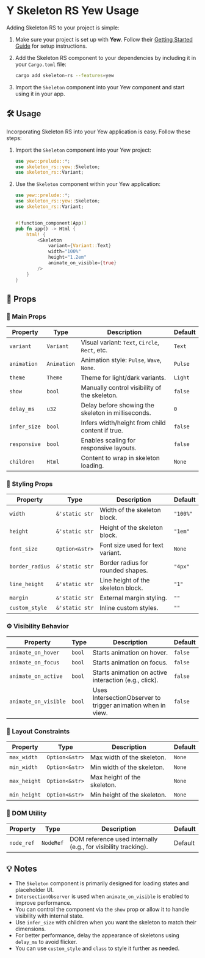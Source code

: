 # Y Skeleton RS Yew Usage

Adding Skeleton RS to your project is simple:

1. Make sure your project is set up with **Yew**. Follow their [Getting Started Guide](https://yew.rs/docs/getting-started/introduction) for setup instructions.

1. Add the Skeleton RS component to your dependencies by including it in your `Cargo.toml` file:

   ```sh
   cargo add skeleton-rs --features=yew
   ```

1. Import the `Skeleton` component into your Yew component and start using it in your app.

## 🛠️ Usage

Incorporating Skeleton RS into your Yew application is easy. Follow these steps:

1. Import the `Skeleton` component into your Yew project:

   ```rust
   use yew::prelude::*;
   use skeleton_rs::yew::Skeleton;
   use skeleton_rs::Variant;
   ```

1. Use the `Skeleton` component within your Yew application:

   ```rust
   use yew::prelude::*;
   use skeleton_rs::yew::Skeleton;
   use skeleton_rs::Variant;


   #[function_component(App)]
   pub fn app() -> Html {
       html! {
           <Skeleton
               variant={Variant::Text}
               width="100%"
               height="1.2em"
               animate_on_visible={true}
           />
       }
   }
   ```

## 🔧 Props

### 🧱 Main Props

| Property     | Type        | Description                                        | Default |
| ------------ | ----------- | -------------------------------------------------- | ------- |
| `variant`    | `Variant`   | Visual variant: `Text`, `Circle`, `Rect`, etc.     | `Text`  |
| `animation`  | `Animation` | Animation style: `Pulse`, `Wave`, `None`.          | `Pulse` |
| `theme`      | `Theme`     | Theme for light/dark variants.                     | `Light` |
| `show`       | `bool`      | Manually control visibility of the skeleton.       | `false` |
| `delay_ms`   | `u32`       | Delay before showing the skeleton in milliseconds. | `0`     |
| `infer_size` | `bool`      | Infers width/height from child content if true.    | `false` |
| `responsive` | `bool`      | Enables scaling for responsive layouts.            | `false` |
| `children`   | `Html`      | Content to wrap in skeleton loading.               | `None`  |

### 🎨 Styling Props

| Property        | Type           | Description                        | Default  |
| --------------- | -------------- | ---------------------------------- | -------- |
| `width`         | `&'static str` | Width of the skeleton block.       | `"100%"` |
| `height`        | `&'static str` | Height of the skeleton block.      | `"1em"`  |
| `font_size`     | `Option<&str>` | Font size used for text variant.   | `None`   |
| `border_radius` | `&'static str` | Border radius for rounded shapes.  | `"4px"`  |
| `line_height`   | `&'static str` | Line height of the skeleton block. | `"1"`    |
| `margin`        | `&'static str` | External margin styling.           | `""`     |
| `custom_style`  | `&'static str` | Inline custom styles.              | `""`     |

### ⚙️ Visibility Behavior

| Property             | Type   | Description                                                  | Default |
| -------------------- | ------ | ------------------------------------------------------------ | ------- |
| `animate_on_hover`   | `bool` | Starts animation on hover.                                   | `false` |
| `animate_on_focus`   | `bool` | Starts animation on focus.                                   | `false` |
| `animate_on_active`  | `bool` | Starts animation on active interaction (e.g., click).        | `false` |
| `animate_on_visible` | `bool` | Uses IntersectionObserver to trigger animation when in view. | `false` |

### 📏 Layout Constraints

| Property     | Type           | Description                 | Default |
| ------------ | -------------- | --------------------------- | ------- |
| `max_width`  | `Option<&str>` | Max width of the skeleton.  | `None`  |
| `min_width`  | `Option<&str>` | Min width of the skeleton.  | `None`  |
| `max_height` | `Option<&str>` | Max height of the skeleton. | `None`  |
| `min_height` | `Option<&str>` | Min height of the skeleton. | `None`  |

### 🧠 DOM Utility

| Property   | Type      | Description                                                    | Default |
| ---------- | --------- | -------------------------------------------------------------- | ------- |
| `node_ref` | `NodeRef` | DOM reference used internally (e.g., for visibility tracking). | Default |

## 💡 Notes

- The `Skeleton` component is primarily designed for loading states and placeholder UI.
- `IntersectionObserver` is used when `animate_on_visible` is enabled to improve performance.
- You can control the component via the `show` prop or allow it to handle visibility with internal state.
- Use `infer_size` with children when you want the skeleton to match their dimensions.
- For better performance, delay the appearance of skeletons using `delay_ms` to avoid flicker.
- You can use `custom_style` and `class` to style it further as needed.
